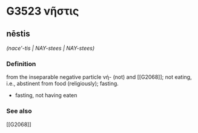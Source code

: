 # G3523 νῆστις

## nēstis

_(nace'-tis | NAY-stees | NAY-stees)_

### Definition

from the inseparable negative particle νή- (not) and [[G2068]]; not eating, i.e., abstinent from food (religiously); fasting.

- fasting, not having eaten

### See also

[[G2068]]

